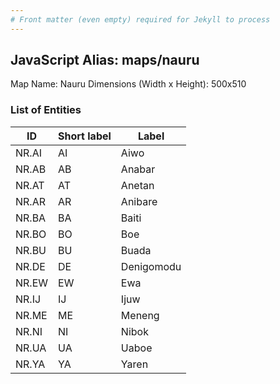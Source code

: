 ```yaml
---
# Front matter (even empty) required for Jekyll to process
---
```


## JavaScript Alias: maps/nauru

Map Name: Nauru
Dimensions (Width x Height): 500x510





### List of Entities

ID | Short label | Label
---|---|---|
NR.AI|AI|Aiwo
NR.AB|AB|Anabar
NR.AT|AT|Anetan
NR.AR|AR|Anibare
NR.BA|BA|Baiti
NR.BO|BO|Boe
NR.BU|BU|Buada
NR.DE|DE|Denigomodu
NR.EW|EW|Ewa
NR.IJ|IJ|Ijuw
NR.ME|ME|Meneng
NR.NI|NI|Nibok
NR.UA|UA|Uaboe
NR.YA|YA|Yaren

